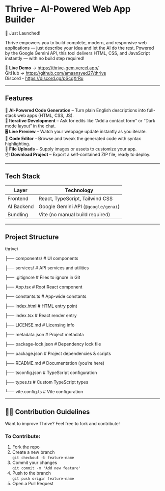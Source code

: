 # Thrive – AI-Powered Web App Builder  
🚀 Just Launched!

Thrive empowers you to build complete, modern, and responsive web applications — just describe your idea and let the AI do the rest. Powered by the Google Gemini API, this tool delivers HTML, CSS, and JavaScript instantly — with no build step required!

📸 **Live Demo** → https://thrive-gem.vercel.app/  
GitHub → https://github.com/amaansyed27/thrive  
Discord - https://discord.gg/pScgXrRu

---

##  Features  
🤖 **AI-Powered Code Generation** – Turn plain English descriptions into full-stack web apps (HTML, CSS, JS).  
🔄 **Iterative Development** – Ask for edits like “Add a contact form” or “Dark mode layout” in the chat.  
🖥 **Live Preview** – Watch your webpage update instantly as you iterate.  
📝 **Code Editor** – Browse and tweak the generated code with syntax highlighting.  
📂 **File Uploads** – Supply images or assets to customize your app.  
📦 **Download Project** – Export a self-contained ZIP file, ready to deploy.

---

##  Tech Stack  
| Layer         | Technology                       |
|---------------|----------------------------------|
| Frontend      | React, TypeScript, Tailwind CSS  |
| AI Backend    | Google Gemini API (`@google/genai`) |
| Bundling      | Vite (no manual build required)  |

---

##  Project Structure  
thrive/

├── components/ # UI components

├── services/ # API services and utilities

├── .gitignore # Files to ignore in Git

├── App.tsx # Root React component

├── constants.ts # App-wide constants

├── index.html # HTML entry point

├── index.tsx # React render entry

├── LICENSE.md # Licensing info

├── metadata.json # Project metadata

├── package-lock.json # Dependency lock file

├── package.json # Project dependencies & scripts

├── README.md # Documentation (you’re here)

├── tsconfig.json # TypeScript configuration

├── types.ts # Custom TypeScript types

└── vite.config.ts # Vite configuration

---
## 🙋‍♂️ Contribution Guidelines

Want to improve Thrive? Feel free to fork and contribute!

### To Contribute:
1. Fork the repo  
2. Create a new branch  
   `git checkout -b feature-name`  
3. Commit your changes  
   `git commit -m 'Add new feature'`  
4. Push to the branch  
   `git push origin feature-name`  
5. Open a Pull Request
